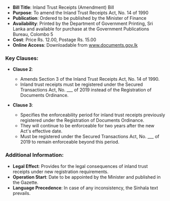 - **Bill Title**: Inland Trust Receipts (Amendment) Bill
- **Purpose**: To amend the Inland Trust Receipts Act, No. 14 of 1990
- **Publication**: Ordered to be published by the Minister of Finance
- **Availability**: Printed by the Department of Government Printing, Sri Lanka and available for purchase at the Government Publications Bureau, Colombo 5
- **Cost**: Price Rs. 12.00, Postage Rs. 15.00
- **Online Access**: Downloadable from www.documents.gov.lk

### Key Clauses:
- **Clause 2**:
  - Amends Section 3 of the Inland Trust Receipts Act, No. 14 of 1990.
  - Inland trust receipts must be registered under the Secured Transactions Act, No. ___ of 2019 instead of the Registration of Documents Ordinance.
  
- **Clause 3**:
  - Specifies the enforceability period for inland trust receipts previously registered under the Registration of Documents Ordinance.
  - They will continue to be enforceable for two years after the new Act's effective date.
  - Must be registered under the Secured Transactions Act, No. ___ of 2019 to remain enforceable beyond this period.

### Additional Information:
- **Legal Effect**: Provides for the legal consequences of inland trust receipts under new registration requirements.
- **Operation Start**: Date to be appointed by the Minister and published in the Gazette.
- **Language Precedence**: In case of any inconsistency, the Sinhala text prevails.